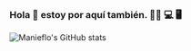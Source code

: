 ### Hola 👋 estoy por aquí también. 👨‍💻 💻 🖥️


![Manieflo's GitHub stats](https://github-readme-stats.vercel.app/api?username=maneflo&show_icons=true&show=contribs,prs&theme=cobalt)


<!--
**maneflo/maneflo** is a ✨ _special_ ✨ repository because its `README.md` (this file) appears on your GitHub profile.

Here are some ideas to get you started:

- 🔭 I’m currently working on ...
- 🌱 I’m currently learning ...
- 👯 I’m looking to collaborate on ...
- 🤔 I’m looking for help with ...
- 💬 Ask me about ...
- 📫 How to reach me: ...
- 😄 Pronouns: ...
- ⚡ Fun fact: ...
-->
